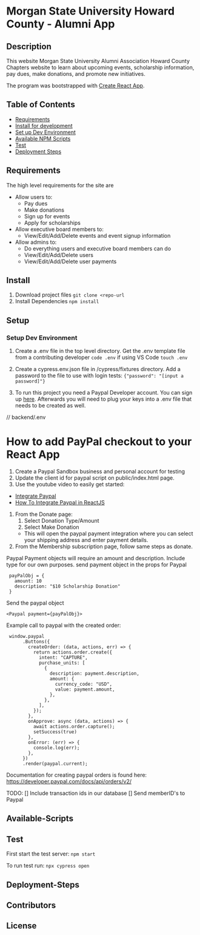 # Morgan State University Howard County - Alumni App

## Description
This website Morgan State University Alumni Association Howard County Chapters website to learn about upcoming events, scholarship information, pay dues, make donations, and promote new initiatives.

The program was bootstrapped with [Create React App](https://github.com/facebook/create-react-app).

## Table of Contents
* [Requirements](#Requirements)
* [Install for development](#Install)
* [Set up Dev Environment](#Setup)
* [Available NPM Scripts](#Available-Scripts)
* [Test](#Test)
* [Deployment Steps](#Deployment-Steps)

## Requirements
The high level requirements for the site are
* Allow users to:
  * Pay dues
  * Make donations
  * Sign up for events
  * Apply for scholarships
* Allow executive board members to:
  * View/Edit/Add/Delete events and event signup information
* Allow admins to:
  * Do everything users and executive board members can do
  * View/Edit/Add/Delete users
  * View/Edit/Add/Delete user payments


## Install
1.  Download project files
    `git clone <repo-url`
1.  Install Dependencies
    `npm install`

## Setup
### Setup Dev Environment
1.  Create a .env file in the top level directory.  Get the .env template file from a contributing developer
    `code .env` if using VS Code
    `touch .env`
1.  Create a cypress.env.json file in /cypress/fixtures directory.  Add a password to the file to use with login tests:
     `{"password": "[input a password]"}`

1.  To run this project you need a Paypal Developer account.
You can sign up [here](https://developer.paypal.com/). Afterwards you will need to plug your keys into a .env file that needs to be created as well.

// backend/.env

# How to add PayPal checkout to your React App
1. Create a Paypal Sandbox business and personal account for testing
1. Update the client id for paypal script on public/index.html page.
1. Use the youtube video to easily get started:
* [Integrate Paypal](https://www.youtube.com/watch?v=IXxEdhA7fig&t=917s)
* [How To Integrate Paypal in ReactJS](https://www.youtube.com/watch?v=IXxEdhA7fig&list=PLtOcTIK0P0rxAwWWr73jltr_inNI8UC9K&index=14)

1. From the Donate page:
   1. Select Donation Type/Amount
   1. Select Make Donation
    - This will open the paypal payment integration where you can select your shipping address and enter payment details.
1. From the Membership subscription page, follow same steps as donate.

Paypal Payment objects will require an amount and description.  Include type for our own purposes.  send payment object in the props for Paypal
```
 payPalObj = {
   amount: 10
   description: "$10 Scholarship Donation"
 }
```
Send the paypal object
```
<Paypal payment={payPalObj}>
```
Example call to paypal with the created order:
```
 window.paypal
      .Buttons({
        createOrder: (data, actions, err) => {
          return actions.order.create({
            intent: "CAPTURE",
            purchase_units: [
              {
                description: payment.description,
                amount: {
                  currency_code: "USD",
                  value: payment.amount,
                },
              },
            ],
          });
        },
        onApprove: async (data, actions) => {
          await actions.order.capture();
          setSuccess(true)
        },
        onError: (err) => {
          console.log(err);
        },
      })
      .render(paypal.current);
```
Documentation for creating paypal orders is found here:  https://developer.paypal.com/docs/api/orders/v2/

TODO:
[] Include transaction ids in our database
[] Send memberID's to Paypal


## Available-Scripts


## Test
First start the test server:
`npm start`

To run test run:
`npx cypress open`



## Deployment-Steps


## Contributors


## License
